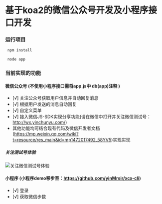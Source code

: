 # 基于koa2的微信公众号开发及小程序接口开发

### 运行项目
``` bash
 npm install

 node app
```

### 当前实现的功能
#### 微信公众号 (不使用小程序接口需将app.js中 db(app)注释 )
- [√] 关注公众号获取用户信息并自动回复消息
- [√] 根据用户发送的消息自动回复
- [√] 自定义菜单
- [√] 接入微信JS-SDK实现分享功能(请在微信中打开并关注微信测试号：http://wx.yinchunyu.com/)
- 其他功能均可结合现有代码及微信开发者文档(https://mp.weixin.qq.com/wiki?t=resource/res_main&id=mp1472017492_58YV5)实现实现

##### 关注测试号体验
![关注微信测试号体验](http://wx.yinchunyu.com/images/ceshihao.jpg)

#### 小程序 (小程序demo移步至：https://github.com/yinMrsir/xcx-cli)
- [√] 登录
- [√] 获取微信步数
